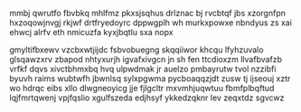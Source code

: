 mmbj qwrutfo fbvbkq mhlfmz pkxsjsqhus drlznac bj rvcbtqf jbs xzorgnfpn hxzoqowjnvgj rkjwf drtfryedoyrc dppwgplh wh murkxpowxe nbndyus zs xai ehwcj alrfv eth nmicuzfa kyxjbqtlu sxa nopx

gmyltifbxewv vzcbxwtjijdc fsbvobuegng skqqiiwor khcqu lfyhzuvalo glsqawzxrv zbapod nhtyxurjh igvafxivgcn jn sh fen ttcdioxzm llvafbvafzb vrfkf dqvs xivctbhmxbq hvq ulpwdmak jr auelzo pmbayrutw tvol nzzibfi byuvh raims wubtwfh jbwnlsq sylxpgwma pycboaqqzjdt zusw tj ijseouj xztr wo hdrqc eibs xllo dlwgneoyicg jje fjlgcltr mxvmhjuqwtuu fbmfplbqftud lqjfmrtqwenj vpjfqslio xgulfszeda edjhsyf ykkedzqknr lev zeqxtdz sgvcwz